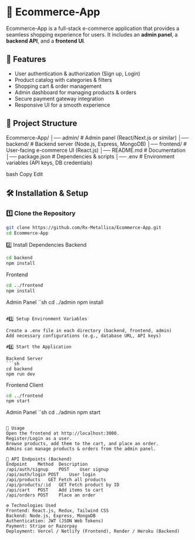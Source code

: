 # 🛒 Ecommerce-App

Ecommerce-App is a full-stack e-commerce application that provides a seamless shopping experience for users. It includes an **admin panel**, a **backend API**, and a **frontend UI**.

## 🚀 Features
- User authentication & authorization (Sign up, Login)
- Product catalog with categories & filters
- Shopping cart & order management
- Admin dashboard for managing products & orders
- Secure payment gateway integration
- Responsive UI for a smooth experience

## 📂 Project Structure
Ecommerce-App/ │── admin/ # Admin panel (React/Next.js or similar) │── backend/ # Backend server (Node.js, Express, MongoDB) │── frontend/ # User-facing e-commerce UI (React.js) │── README.md # Documentation │── package.json # Dependencies & scripts │── .env # Environment variables (API keys, DB credentials)

bash
Copy
Edit

## 🛠️ Installation & Setup
### 1️⃣ Clone the Repository
```sh
git clone https://github.com/Rx-Metallica/Ecommerce-App.git
cd Ecommerce-App
```

2️⃣ Install Dependencies
Backend

```sh
cd backend
npm install
```

Frontend

```sh
cd ../frontend
npm install
```

Admin Panel
``sh
cd ../admin
npm install
```

#3️⃣ Setup Environment Variables

Create a .env file in each directory (backend, frontend, admin)
Add necessary configurations (e.g., database URL, API keys)

#4️⃣ Start the Application

Backend Server
```sh
cd backend
npm run dev
```

Frontend Client
```sh
cd ../frontend
npm start
```

Admin Panel
``sh
cd ../admin
npm start
```

🎯 Usage
Open the frontend at http://localhost:3000.
Register/Login as a user.
Browse products, add them to the cart, and place an order.
Admins can manage products & orders from the admin panel.

🔗 API Endpoints (Backend)
Endpoint	Method	Description
/api/auth/signup	POST	User signup
/api/auth/login	POST	User login
/api/products	GET	Fetch all products
/api/products/:id	GET	Fetch product by ID
/api/cart	POST	Add items to cart
/api/orders	POST	Place an order

⚙️ Technologies Used
Frontend: React.js, Redux, Tailwind CSS
Backend: Node.js, Express, MongoDB
Authentication: JWT (JSON Web Tokens)
Payment: Stripe or Razorpay
Deployment: Vercel / Netlify (Frontend), Render / Heroku (Backend)
